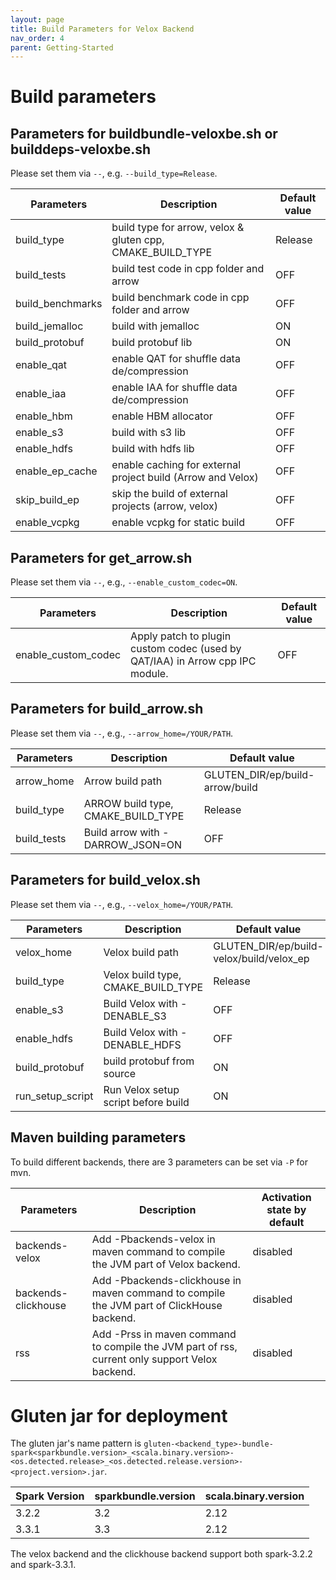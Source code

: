 ```yaml
---
layout: page
title: Build Parameters for Velox Backend
nav_order: 4
parent: Getting-Started
---
```

# Build parameters
## Parameters for buildbundle-veloxbe.sh or builddeps-veloxbe.sh
Please set them via `--`, e.g. `--build_type=Release`.

| Parameters       | Description                                                 | Default value |
|------------------|-------------------------------------------------------------|---------------|
| build_type       | build type for arrow, velox & gluten cpp, CMAKE_BUILD_TYPE  | Release       |
| build_tests      | build test code in cpp folder and arrow                     | OFF           |
| build_benchmarks | build benchmark code in cpp folder and arrow                | OFF           |
| build_jemalloc   | build with jemalloc                                         | ON            |
| build_protobuf   | build protobuf lib                                          | ON            |
| enable_qat       | enable QAT for shuffle data de/compression                  | OFF           |
| enable_iaa       | enable IAA for shuffle data de/compression                  | OFF           |
| enable_hbm       | enable HBM allocator                                        | OFF           |
| enable_s3        | build with s3 lib                                           | OFF           |
| enable_hdfs      | build with hdfs lib                                         | OFF           |
| enable_ep_cache  | enable caching for external project build (Arrow and Velox) | OFF           |
| skip_build_ep    | skip the build of external projects (arrow, velox)          | OFF           |
| enable_vcpkg     | enable vcpkg for static build                               | OFF           |

## Parameters for get_arrow.sh
Please set them via `--`, e.g., `--enable_custom_codec=ON`.

| Parameters | Description | Default value |
| ---------- | ----------- | ------------- |
| enable_custom_codec | Apply patch to plugin custom codec (used by QAT/IAA) in Arrow cpp IPC module. | OFF |

## Parameters for build_arrow.sh
Please set them via `--`, e.g., `--arrow_home=/YOUR/PATH`.

| Parameters | Description | Default value |
| ---------- | ----------- | ------------- |
| arrow_home | Arrow build path                          | GLUTEN_DIR/ep/build-arrow/build|
| build_type | ARROW build type, CMAKE_BUILD_TYPE        | Release|
| build_tests | Build arrow with -DARROW_JSON=ON          | OFF           |

## Parameters for build_velox.sh
Please set them via `--`, e.g., `--velox_home=/YOUR/PATH`.

| Parameters | Description | Default value |
| ---------- | ----------- | ------------- |
| velox_home | Velox build path                          | GLUTEN_DIR/ep/build-velox/build/velox_ep|
| build_type | Velox build type, CMAKE_BUILD_TYPE        | Release|
| enable_s3  | Build Velox with -DENABLE_S3              | OFF           |
| enable_hdfs | Build Velox with -DENABLE_HDFS           | OFF           |
| build_protobuf | build protobuf from source            | ON           |
| run_setup_script | Run Velox setup script before build | ON           |

## Maven building parameters
To build different backends, there are 3 parameters can be set via `-P` for mvn.

| Parameters          | Description                                                                                    | Activation state by default |
|---------------------|------------------------------------------------------------------------------------------------|-----------------------------|
| backends-velox      | Add -Pbackends-velox in maven command to compile the JVM part of Velox backend.                | disabled                    |
| backends-clickhouse | Add -Pbackends-clickhouse in maven command to compile the JVM part of ClickHouse backend.      | disabled                    |
| rss                 | Add -Prss in maven command to compile the JVM part of rss, current only support Velox backend. | disabled                    |

# Gluten jar for deployment

The gluten jar's name pattern is `gluten-<backend_type>-bundle-spark<sparkbundle.version>_<scala.binary.version>-<os.detected.release>_<os.detected.release.version>-<project.version>.jar`.

| Spark Version | sparkbundle.version | scala.binary.version |
| ---------- | ----------- | ------------- |
| 3.2.2 | 3.2 | 2.12 |
| 3.3.1 | 3.3 | 2.12 |

The velox backend and the clickhouse backend support both spark-3.2.2 and spark-3.3.1.
